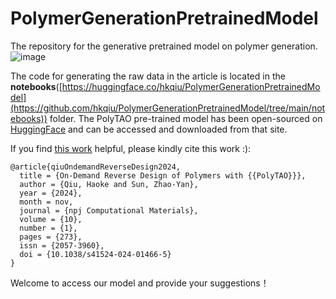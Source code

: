 # PolymerGenerationPretrainedModel

The repository for the generative pretrained model on polymer generation. 
![image](https://github.com/user-attachments/assets/face5a4f-8c99-423f-940e-2595a9b80b59)



The code for generating the raw data in the article is located in the **notebooks**([https://huggingface.co/hkqiu/PolymerGenerationPretrainedModel](https://github.com/hkqiu/PolymerGenerationPretrainedModel/tree/main/notebooks)) folder. The PolyTAO pre-trained model has been open-sourced on [HuggingFace](https://huggingface.co/hkqiu/PolymerGenerationPretrainedModel) and can be accessed and downloaded from that site.

If you find [this work](https://www.nature.com/articles/s41524-024-01466-5) helpful, please kindly cite this work :):
```
@article{qiuOndemandReverseDesign2024,
  title = {On-Demand Reverse Design of Polymers with {{PolyTAO}}},
  author = {Qiu, Haoke and Sun, Zhao-Yan},
  year = {2024},
  month = nov,
  journal = {npj Computational Materials},
  volume = {10},
  number = {1},
  pages = {273},
  issn = {2057-3960},
  doi = {10.1038/s41524-024-01466-5}
}
```

Welcome to access our model and provide your suggestions！

